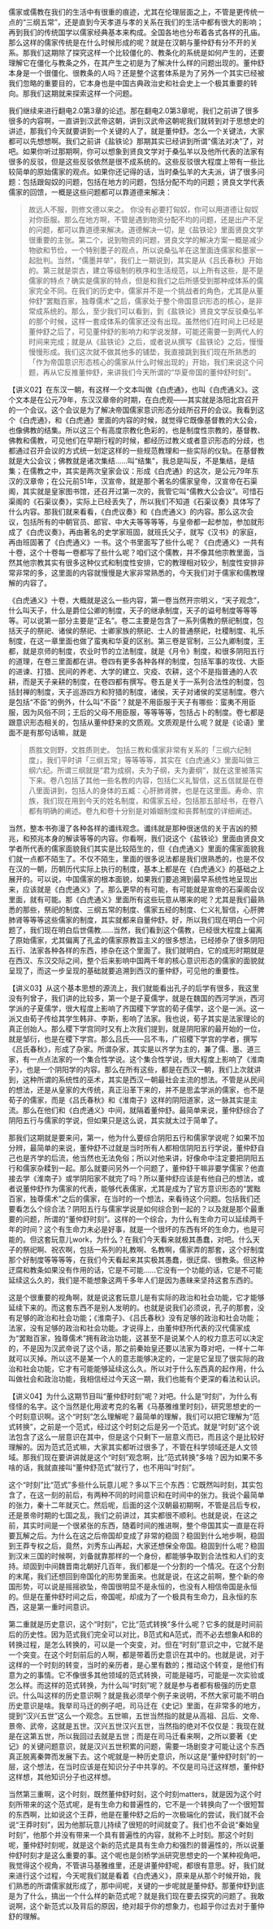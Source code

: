 ﻿儒家或儒教在我们的生活中有很重的痕迹，尤其在伦理层面之上，不管是更传统一点的“三纲五常”，还是直到今天孝道与孝的关系在我们的生活中都有很大的影响；再到我们的传统国学以儒家经典基本来构成。全国各地也分布着各式各样的孔庙。那么这样的儒家传统是在什么时候形成的呢？就是在汉朝与董仲舒有分不开的关系。那我们这期除了探究这样一个比较僵化的、教条化的系统是如何产生的，还要理解它在僵化与教条之外，在其产生之初是为了解决什么样的问题出现的。董仲舒本身是一个很僵化、很教条的人吗？还是整个这套体系是为了另外一个其实已经被我们忽略的重要目的，它本身也是中国古典政治史和社会史上一个极其重要的转向。那我们这期就来探索这样一个问题。

我们继续来进行翻电2.0第3章的论述。那在翻电2.0第3章呢，我们之前讲了很多很多的内容啊，一直讲到汉武帝这朝，讲到汉武帝这朝呢我们就转到对于思想史的讲述，那我们今天就要讲到一个关键的人了，就是董仲舒。怎么一个关键法，大家都可以先想想啊。我们之前讲《盐铁论》那期其实已经讲到所谓“儒法对决”了，对吧。如果你听过那期啊，你可以想象到贤良文学对于桑弘羊以及他所代表的法家有很多的反驳，但是这些反驳依然是很不成系统的。这些反驳很大程度上带有一些比较简单的原始儒家的观点。如果你还记得的话，当时桑弘羊的大夫派，讲了很多问题：包括跟匈奴的问题，包括在地方的问题，包括分配不均的问题；贤良文学代表儒家的回馈，一概是这些问题都可以靠道德来解决：
>故远人不服，则修文德以来之。
你没有必要打匈奴，你可以用道德让匈奴对你臣服。那么在地方啊，不管是遇到物资分配不均的问题，还是出产不足的问题，都可以靠道德来解决。道德解决一切，是《盐铁论》里面贤良文学很重要的主张。第二个，说到物资的问题，贤良文学的解决方案一概是减少物欲和节俭，一个特别墨子的观点，所以说桑弘羊在这里面连儒家和墨家一起批判。当然，“儒墨并举”，我们上一期说到，其实是从《吕氏春秋》开始的。第三就是崇古，建立等级制的秩序和生活规范，以上所有这些，是不是儒家的特点？确实是儒家的特点，但是和我们之后所感受到那种成体系的儒家完全不同。在我们的历史中，儒家并不是一个挑战者的角色，尤其是从董仲舒“罢黜百家，独尊儒术”之后，儒家处于整个帝国意识形态的核心，是非常成系统的。那么，至少我们可以看到，到《盐铁论》贤良文学反驳桑弘羊的那个时候，这样一套成体系的儒家还没有出现。虽然他们在时间上已经是董仲舒之后了，可见董仲舒的影响力和学说发酵，可能还需要一到两代人的时间来完成；就是从《盐铁论》之后，或者说从撰写《盐铁论》之后，慢慢慢慢形成。我们这次就不做其他多的铺垫，我直接跳到我们现在所熟悉的「作为帝国意识形态核心的儒家从什么时候出现的」开始，我们来说这个问题，再从它反推董仲舒，来讲我们今天所谓的“华夏帝国的董仲舒时刻”。

【讲义02】在东汉一朝，有这样一个文本叫做《白虎通》，也叫《白虎通义》。这个文本是在公元79年，东汉汉章帝的时期，在白虎观——其实就是洛阳北宫召开的一个会议。这个会议是为了解决帝国儒家意识形态分歧所召开的会议。我看到这个《白虎通》，和《白虎通》里面的内容的时候，就觉得它既像基督教的大公会，也像佛教的结集。所以这三个有高度宗教化色彩的，也是制度性宗教的，基督教、佛教和儒教，可见他们在早期行程的时候，都经历过教义或者意识形态的分歧，也都通过召开会议的方式统一划定这样的一些规范教理和一些实际的仪轨。在基督教就是大公会议；佛教就是诸次集结……叫“结集”，我总是叫反，不是集结，是结集；在儒教之中，其实是两次皇家会议：形成《白虎通》的这次，是公元79年东汉的汉章帝；在公元前51年，汉宣帝，就是那个著名的儒家皇帝，汉宣帝在石渠阁，其实就是皇家图书馆，还召开过第一次的，我管它叫“儒教大公会议”。可惜石渠阁的《石渠议奏》，实际上已经丢失了，所以我们不知道《石渠议奏》具体写了什么内容。那我们就来看看，《白虎议奏》和《白虎通义》的内容。那么这次会议，包括所有的中朝官员、郎官、中大夫等等等等，与皇帝都一起参加，参加就形成了《白虎议奏》，再由著名的史学家班固，就班氏父子，就写《汉书》的家庭，再由班固著了《白虎通义》一书。这个书里面写了些什么呢？《白虎通义》一共有十卷，这个十卷每一卷都写了些什么呢？咱们这个儒教，并不像其他宗教里面，当然其他宗教其实有很多这种仪式和制度性安排，它的教理相对较少，制度性安排非常非常的多，这里面的内容就慢慢是大家非常熟悉的，今天我们对于儒家和儒教理解的内容了。

《白虎通义》十卷，大概就是这么一些内容，第一卷当然开宗明义，“天子观念”，什么叫天子，什么是爵位公卿的制度，天子的继承制度，天子的谥号制度等等等等。可以说第一部分主要是“正名”。卷二主要是包含了一系列儒教的祭祀制度，包括天子的祭祀、诸侯的祭祀、士卿家族的祭祀、士人的普通祭祀，社稷制度、礼乐制度，在这一章里面也做了蛮夷和华夏的区别。第三卷是官制，三公九卿制度，王都，就是京师的制度，农业时节的立法制度，就是《月令》制度，和很多阴阳五行的道理，在卷三里面都在讲。卷四有更多各种各样的制度，包括军事的攻伐、大臣的进谏、打猎、民间的养老、大学的建立、灾疫、农耕，这个不是指普通的人农耕，而是天子亲耕的制度，在卷四都有撰写。卷五是关于一系列合法性的制度，包括封禅的制度，天子巡游四方和狩猎的制度，诸侯，天子对诸侯的奖惩制度。卷六是包括“不臣”的例外，什么叫“不臣”？就是不用臣服于天子有哪些：蛮夷不用臣服，因为风俗不同；王后的父母不用臣服，等等等等，包括占卜的制度。卷七都是跟意识形态相关的，包括从董仲舒来的文质观。文质观是什么呢？就是《论语》里面不是有那句话嘛，就是
>质胜文则野，文胜质则史。
包括三教和儒家非常有关系的「三纲六纪制度」，我们平时讲「三纲五常」等等等等，其实在《白虎通义》里面叫做三纲六纪。所谓三纲就是“君为成纲，夫为子纲，夫为妻纲”，就在这里被落实下来。卷八包括了其他一些名教的内容，包括仁义礼智信，这五信就是在卷八里面讲到，包括人的身体的五臧：心肝肺肾脾，也是在这里面。寿命、宗族，我们现在用到今天的姓名制度，和儒家五经，包括那五部经书，在卷八都有明确的阐述。卷九和卷十分别是对婚姻制度和丧葬制度的详细阐述。

当然，整本书弥漫了各种各样的谶纬观念。谶纬就是那种很迷信的关于吉凶的预兆，和预兆本身的解读等等的内容。你看啊，我们说这个《盐铁论》里面由贤良文学者所代表的儒家面貌我们其实是比较陌生的，但《白虎通义》里面的儒家面貌我们就一点都不陌生了。不仅不陌生，里面的很多说法都是我们很熟悉的，也是不仅在汉的一朝，历朝历代实际上执行的制度，基本上都是在《白虎通义》的基础之上展开的。可以说，中国儒家的根本面貌，如果我们要追溯到最早系统性地呈现出来，应该就是《白虎通义》了。那么更早的有可能，有可能就是宣帝的石渠阁会议里面，就有可能。那《白虎通义》里面所有这些玩意从哪来的呢？尤其是我们最熟悉的那些，祭祀的制度、三纲五常的制度、儒家五经的制度、仁义礼智信，心肝脾肺肾等等等这些儒家的制度，其实就都来自董仲舒。好，所以我们现在明白一个问题了，我们现在明白后世儒教……当然，我们看到这个儒教，已经很大程度上偏离了原始儒家，尤其偏离了孔孟的儒家原教旨主义的很多想法，已经掺杂了很多阴阳五行、法家各种各样的东西，掺杂在这个里面了。我们就明白，它的成形时期就是在西汉、东汉交际之间，整个后来影响中国两千年的核心意识形态的儒家的面貌就呈现了，而这一步呈现的基础就要追溯到西汉的董仲舒，可见他的重要性。

【讲义03】从这个基本思想的源流上，我们就能看出孔子的后学有很多，我这里没有列曾子，我们讲的比较多，第一个是子夏儒学，就是在魏国的西河学派，西河学派的子夏儒学，很大程度上影响了齐国稷下学宫的荀子儒学，这个是一派。这一派又由荀子传给其学生韩非、李斯，影响了法家。我也说，荀子其实是法家理论的真正创始人。那么稷下学宫同时又有上次我们提到，就是阴阳家的最开始的一位，就是邹衍，也是在稷下学宫。那么吕氏——吕不韦，广招稷下学宫的学者，撰写《吕氏春秋》，形成了杂家。所谓杂家，其实是以齐学为主的，兼了儒、墨、道三家，有一点点法家的一个集合性学说。这个集合性学说，很大程度上影响了《淮南子》，也是一个阴阳学的内容。那么在所有这些，都是在西汉一朝，我们上次就讲到，这种所谓的系统性的巫术，其实是西汉一朝最社会主流的想法。不管是从民间的想法，还是从皇家的大传统，真正沿革下来的，并不是思孟学派的儒家，也不是荀子的儒家，而是《吕氏春秋》和《淮南子》这样的阴阳道家，这一脉其实是主流。那么在他们和《白虎通义》中间，就隔着董仲舒。最简单来说，董仲舒综合了阴阳五行与儒家的学说，但如果只是这么说，其实就太过于简单了。

那我们这期就是要来问，第一，他为什么要综合阴阳五行和儒家学说呢？如果不加分辨，最简单的来说，董仲舒不过就是当时所有人都相信阴阳五行学说，董仲舒自己也是齐学的后流，他当然也无法免俗；所以对他来讲，好像命中注定要把阴阳五行和儒家杂糅到一起。那么就要问另外一个问题了，董仲舒干嘛非要学儒家？他直接去学《淮南子》或学阴阳家不就完了吗？所以董仲舒应该是有他自己的想法，或者说董仲舒作为儒家的代表，能够代表儒家，尤其是成为了官方意识形态的“罢黜百家，独尊儒术”之后的儒家，在当时的一个想法，来看待这个问题。包括我们还要看怎么个综合法？阴阳五行与儒家学说是如何综合到一起的？以及就是那个最重要的问题，所谓的“董仲舒时刻”。这样的一个综合，为什么有生命力可以延续两千年的时间？这个有生命力未必是好事，就是一个很坏的东西有坏的生命力，也是可能的。但这套玩意儿work，为什么？在我们今天看来就极其愚蠢，对吧。什么天子的祭祀啊、祝农啊，包括一系列的礼教啊、名教啊，儒家弄的那套，这个好制度那个好制度等等等等，在我们今天看起来其实极其愚蠢，很迂腐、很教条。但这种迂腐和教条如果没有作用的话，它是不可能……它没有一个功能的话，它是不可能延续这么久的，我们是不能想象这两千多年人们是因为愚昧来坚持这套东西的。

这是个很重要的视角啊，就是说这套玩意儿是有实际的政治和社会功能，它才能够延续下来的。而这套东西不是别人发明的。也就是说我们必须说，孔子的那套，没有足够的政治和社会功能；《淮南子》、《吕氏春秋》没有足够的政治和社会功能；法家，没有足够的政治和社会功能。才说得上，由董仲舒所代表的汉代儒家成为“罢黜百家，独尊儒术”拥有政治功能，这甚至不是说某个人的权力意志可以决定的，不是因为汉武帝说了这个话，那之前秦始皇还要以法家为尊对吧，一样十二年就可以灭掉。所以这不是某一个人的意志能够决定的，一定是它呈现了很实际的政治和社会功能，它才有可能能够延续这么久。所以对于什么东西真的起作用，什么叫做社会和政治功能，我相信经过今天这一期，我们也能有个更深的看法和认识。

【讲义04】为什么这期节目叫“董仲舒时刻”呢？对吧。什么是“时刻”，为什么有怪怪的名字。这个当然是化用波考克的名著《马基雅维里时刻》，研究思想史的一个时刻意识啊。这个“时刻”怎么理解呢？最简单的理解，我们可以把它理解为“范式转换”，之前是一个范式，经过这个时刻之后是另一个范式。就是“时刻”这个说法包含了这么一层意识在其中，但是这个只剩下一层意义而已，而且这个是比较好理解的。因为范式范式嘛，大家其实都听过很多了，不管在科学领域还是人文领域。那我们现在要讲讲就是这个“时刻”观念啊，比“范式转换”多啥？因为如果不多啥的话，我就直接叫“董仲舒范式”就行了，也不用叫“时刻”。

这个“时刻”比“范式”多些什么玩意儿呢？多以下三个东西：它既然叫时刻，其实包含了，在这一刻的前后，有两种不同的时间意识和在时间中的张力。我说个最简单的张力，秦十二年就灭亡。然后呢，后面的这个汉朝最初期啊，不管是吕后专权，还是景帝时期的七国之乱，我们之前讲过，其实都很不顺利。也就是说，在这之前，其实时间是一个很紧张的东西，随着时间的推进啊，整个帝国其实一直是在将要瓦解之后。为什么在这之后帝国却变成了非常的稳固？稳固到什么地步啊，稳固到王莽专权之后，竟然，刘秀东山再起，大家还想保全帝国。稳固到什么呢？稳固到汉末三国的时候啊，刘备就靠那样的一个身份，都能够争取到合法性和人们的支持。顽固到中间魏晋南北朝好几百年，我们都是一个分割的一个情况。在这个分割的末尾，我们还想回到帝国化的形势里面来。也就是说，在这之前啊，整个新的帝国形势，可以说是摇摇欲坠，帝国很明显不是永恒的，也没有人相信帝国是永恒的。但是在董仲舒时间之后，帝国呢，却成为了一个极具有生命力，且永恒的东西，这是第一重时间意识。

第二重就是历史意识，这个“时刻”，它比“范式转换”多什么呢？它多的就是时间前后的历史性。因为范式我们完全可以对比，B范式和A范式，而不必去想象A和B的转换过程，是怎么转换的，可以是一个突变，对。但在“时刻”意识之中，它就不是一个突变。在这个时刻前后的人啊，都是带着历史意识在其中的。也就是说，对于这样的一个时刻的转变，当时的亲历者，是心里有数的；推动这个转变，是他们有意为之的事情。它不像很多其他领域的范式转换，可能是碰巧，可能是一次实验或怎么样。而这样的范式转换，为什么叫“时刻”呢？就是参与者都有极强的历史意识。什么叫这样的历史意识啊？就是我必须举个例子来说明，不然大家可能不明白历史意识是啥。我举司马迁的例子吧，司马迁在《史记》里面，在非常多的地方，提到“汉兴五世”这么一个观念。五世嘛，五世当然指的就是从高祖、吕后、文帝、景帝、武帝，这就是五世。汉兴五世汉兴五世，当然指的绝对不仅仅是：我现在就是在这第五世，所以我回过去就是五世；而是在司马迁看来啊，之所以要著《史记》的关键问题意识，就是汉兴五世积累的问题，需要一场剧变才可能让这个东西真正脱离秦弊而发展下去。这个呢就是一种历史意识，所以这是“董仲舒时刻”的一层，这个想法，在当时应该是在知识分子中共享的。不仅是司马迁这样想，董仲舒这样想，其他知识分子也这样想。

当然第三重啊，这个时刻，既然董仲舒时刻，这个时刻matters，就是因为这个时刻所带来的这个范式呢，是有生命力和普遍性的，它不是一个转换向了一个很短暂的东西啊，比如说这个王莽，他是在董仲舒之后的一次极端化的尝试，我们就不会说“王莽时刻”，因为他那玩意儿持续了很短的时间就变了。我们也不会说“秦始皇时刻”，他那个并没有带来一个具有普遍性的内容，就称不上时刻。那这个时刻呢，董仲舒时刻呢，就是这个新的范式是具有生命力和强烈的普遍性的，所以说董仲舒时刻才是这么重要的事。这个呢也是剑桥学派研究思想史的一个某种视角吧，我觉得这个视角，不管讲马基雅维里，还是讲董仲舒呢，都很有意思。好，我们就来进行这个过程，今天呢我们就是看着《白虎通义》，原来是从那个时候开始，我们熟悉的所谓儒家就形成了，那中间呢，关键的一步呢就是董仲舒。那董仲舒到底是为了什么，搞出一个什么样的新范式呢？就是我们现在要去探究的问题了。我敢说啊，这个新范式以及背后的原因，绝对超乎你的想象力，也超乎你过去对于董仲舒的理解。
